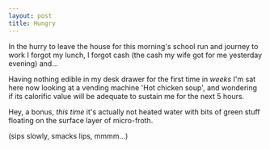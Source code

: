 ```yaml
---
layout: post
title: Hungry
---
```


In the hurry to leave the house for this morning's school run and journey to work I forgot my lunch, I forgot cash (the cash my wife got for me yesterday evening) and…

Having nothing edible in my desk drawer for the first time in *weeks* I'm sat here now looking at a vending machine 'Hot chicken soup', and wondering if its calorific value will be adequate to sustain me for the next 5 hours.

Hey, a bonus, *this time* it's actually not heated water with bits of green stuff floating on the surface layer of micro-froth.

(sips slowly, smacks lips, mmmm…)

